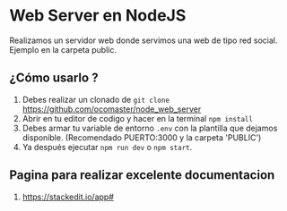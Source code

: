 # Web Server en NodeJS
Realizamos un servidor web donde servimos una web de tipo red social.
Ejemplo en la carpeta public.

## ¿Cómo usarlo ? 
1. Debes realizar un clonado de `git clone` https://github.com/ocomaster/node_web_server
2. Abrir en tu editor de codigo y hacer  en la terminal `npm install`
3. Debes armar tu variable de entorno `.env` con la plantilla que dejamos disponible. (Recomendado PUERTO:3000 y la carpeta 'PUBLIC')
4. Ya después ejecutar `npm run dev` o `npm start`.

## Pagina para realizar excelente documentacion
1. https://stackedit.io/app#